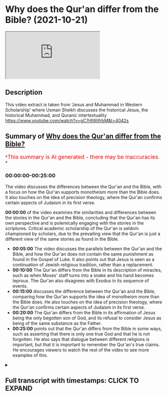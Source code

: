 # Why does the Qur'an differ from the Bible? (2021-10-21)

<iframe loading='lazy' allow='autoplay' src='https://www.youtube.com/embed/KR9MuOkZnK0'></iframe>

## Description

This video extract is taken from 'Jesus and Muhammad in Western Scholarship' where Usman Sheikh discusses the historical Jesus, the historical Muhammad, and Quranic intertextuality <https://www.youtube.com/watch?v=gC7r8WifrbM&t=4042s>

## Summary of [Why does the Qur'an differ from the Bible?](https://www.youtube.com/watch?v=KR9MuOkZnK0)

\*<span style="color:red; font-size:125%">This summary is AI generated - there may be inaccuracies</span>. \*

### <a onclick="modifyYTiframeseektime('0')">00:00:00-00:25:00</a>

The video discusses the differences between the Qur'an and the Bible, with a focus on how the Qur'an supports monotheism more than the Bible does. It also touches on the idea of precision theology, where the Qur'an confirms certain aspects of Judaism in its first verse.

**<a onclick="modifyYTiframeseektime('0')">00:00:00</a>** of the video examines the similarities and differences between the stories in the Qur'an and the Bible, concluding that the Qur'an has its own perspective and is polemically engaging with the stories in the scriptures. Critical academic scholarship of the Qur'an is seldom championed by scholars, due to the prevailing view that the Qur'an is just a different view of the same stories as found in the Bible.

*   **<a onclick="modifyYTiframeseektime('300')">00:05:00</a>** The video discusses the parallels between the Qur'an and the Bible, and how the Qur'an does not contain the same punishment as found in the Gospel of Luke. It also points out that Jesus is seen as a continuation of Jewish religious tradition, rather than a replacement.
*   **<a onclick="modifyYTiframeseektime('600')">00:10:00</a>** The Qur'an differs from the Bible in its description of miracles, such as when Moses' staff turns into a snake and his hand becomes leprous. The Qur'an also disagrees with Exodus in its sequence of events.
*   **<a onclick="modifyYTiframeseektime('900')">00:15:00</a>** discusses the difference between the Qur'an and the Bible, comparing how the Qur'an supports the idea of monotheism more than the Bible does. He also touches on the idea of precision theology, where the Qur'an confirms certain aspects of Judaism in its first verse.
*   **<a onclick="modifyYTiframeseektime('1200')">00:20:00</a>** The Qur'an differs from the Bible in its affirmation of Jesus being the only begotten son of God, and its refusal to consider Jesus as being of the same substance as the Father.
*   **<a onclick="modifyYTiframeseektime('1500')">00:25:00</a>** points out that the Qur'an differs from the Bible in some ways, such as asserting that there is only one true God and that he is not forgotten. He also says that dialogue between different religions is important, but that it is important to remember the Qur'an's true claims. He encourages viewers to watch the rest of the video to see more examples of this.

<details><summary><h2>Full transcript with timestamps: CLICK TO EXPAND</h2></summary>

<a onclick="modifyYTiframeseektime('2')">0:00:02</a> okay well perhaps we can move on to the\ <a onclick="modifyYTiframeseektime('4')">0:00:04</a> last uh segment of uh our discussion\ <a onclick="modifyYTiframeseektime('7')">0:00:07</a> which is this um obscurely entitled\ <a onclick="modifyYTiframeseektime('10')">0:00:10</a> intertextuality\ <a onclick="modifyYTiframeseektime('12')">0:00:12</a> um which doesn't reveal much of what's\ <a onclick="modifyYTiframeseektime('14')">0:00:14</a> going on what are these texts and what\ <a onclick="modifyYTiframeseektime('17')">0:00:17</a> is going on here why is it such an\ <a onclick="modifyYTiframeseektime('19')">0:00:19</a> important subject that obviously you uh\ <a onclick="modifyYTiframeseektime('22')">0:00:22</a> explored in your recent postgraduate\ <a onclick="modifyYTiframeseektime('25')">0:00:25</a> studies at the university of oxford\ <a onclick="modifyYTiframeseektime('28')">0:00:28</a> indeed so i was always interested in the\ <a onclick="modifyYTiframeseektime('30')">0:00:30</a> similarities and the differences between\ <a onclick="modifyYTiframeseektime('32')">0:00:32</a> stories in the quran and the parallels\ <a onclick="modifyYTiframeseektime('35')">0:00:35</a> in biblical tradition by biblical\ <a onclick="modifyYTiframeseektime('37')">0:00:37</a> tradition i mean not only the canonical\ <a onclick="modifyYTiframeseektime('40')">0:00:40</a> uh\ <a onclick="modifyYTiframeseektime('41')">0:00:41</a> biblical writings but post canonical\ <a onclick="modifyYTiframeseektime('43')">0:00:43</a> writings also so you know the writings\ <a onclick="modifyYTiframeseektime('45')">0:00:45</a> of the church fathers the talmud and\ <a onclick="modifyYTiframeseektime('48')">0:00:48</a> jewish traditions second temple writings\ <a onclick="modifyYTiframeseektime('50')">0:00:50</a> etc\ <a onclick="modifyYTiframeseektime('51')">0:00:51</a> um\ <a onclick="modifyYTiframeseektime('52')">0:00:52</a> and so you know uh uh how do we explain\ <a onclick="modifyYTiframeseektime('55')">0:00:55</a> the similarities and the differences and\ <a onclick="modifyYTiframeseektime('57')">0:00:57</a> over the past two decades at the very\ <a onclick="modifyYTiframeseektime('59')">0:00:59</a> least\ <a onclick="modifyYTiframeseektime('60')">0:01:00</a> a lot a lot more scholarly\ <a onclick="modifyYTiframeseektime('64')">0:01:04</a> material has come out uh which is uh\ <a onclick="modifyYTiframeseektime('68')">0:01:08</a> looking at the similarities and the\ <a onclick="modifyYTiframeseektime('70')">0:01:10</a> differences of you know various\ <a onclick="modifyYTiframeseektime('72')">0:01:12</a> chronic accounts uh\ <a onclick="modifyYTiframeseektime('75')">0:01:15</a> against the biblical backdrop and so um\ <a onclick="modifyYTiframeseektime('78')">0:01:18</a> i've been interested in this topic also\ <a onclick="modifyYTiframeseektime('81')">0:01:21</a> um\ <a onclick="modifyYTiframeseektime('82')">0:01:22</a> and and i've looked specifically at a\ <a onclick="modifyYTiframeseektime('84')">0:01:24</a> few accounts so this would be the story\ <a onclick="modifyYTiframeseektime('86')">0:01:26</a> of moses in the quran\ <a onclick="modifyYTiframeseektime('88')">0:01:28</a> the story of jesus in my pieces i\ <a onclick="modifyYTiframeseektime('91')">0:01:31</a> focused upon the story of zechariah\ <a onclick="modifyYTiframeseektime('94')">0:01:34</a> and\ <a onclick="modifyYTiframeseektime('95')">0:01:35</a> also one element of the story of moses\ <a onclick="modifyYTiframeseektime('98')">0:01:38</a> that would be moses's um\ <a onclick="modifyYTiframeseektime('102')">0:01:42</a> separation and his reunion with his\ <a onclick="modifyYTiframeseektime('104')">0:01:44</a> mother so when he is you know uh still a\ <a onclick="modifyYTiframeseektime('107')">0:01:47</a> baby\ <a onclick="modifyYTiframeseektime('108')">0:01:48</a> um and my personal conclusion on my\ <a onclick="modifyYTiframeseektime('112')">0:01:52</a> examination thus far is that it seems\ <a onclick="modifyYTiframeseektime('114')">0:01:54</a> that the quran\ <a onclick="modifyYTiframeseektime('116')">0:01:56</a> intentionally parts ways\ <a onclick="modifyYTiframeseektime('118')">0:01:58</a> with commonly known stories stories\ <a onclick="modifyYTiframeseektime('121')">0:02:01</a> which are to be found in the bible which\ <a onclick="modifyYTiframeseektime('123')">0:02:03</a> are to be found in biblical tradition\ <a onclick="modifyYTiframeseektime('125')">0:02:05</a> also and that the quran has its own\ <a onclick="modifyYTiframeseektime('127')">0:02:07</a> perspective\ <a onclick="modifyYTiframeseektime('128')">0:02:08</a> and it uh\ <a onclick="modifyYTiframeseektime('130')">0:02:10</a> really you know\ <a onclick="modifyYTiframeseektime('131')">0:02:11</a> doesn't care what someone else is saying\ <a onclick="modifyYTiframeseektime('134')">0:02:14</a> it is just putting forth its own view\ <a onclick="modifyYTiframeseektime('137')">0:02:17</a> and it wants people to accept that as\ <a onclick="modifyYTiframeseektime('140')">0:02:20</a> the correct view uh at the very least\ <a onclick="modifyYTiframeseektime('143')">0:02:23</a> the stories which i've examined uh that\ <a onclick="modifyYTiframeseektime('146')">0:02:26</a> would seem to be the case and yeah the\ <a onclick="modifyYTiframeseektime('148')">0:02:28</a> tradition used to be uh and you see you\ <a onclick="modifyYTiframeseektime('150')">0:02:30</a> still get some christian missionaries\ <a onclick="modifyYTiframeseektime('152')">0:02:32</a> who say this that the the crown is a\ <a onclick="modifyYTiframeseektime('154')">0:02:34</a> crude cut and paste job of of the bible\ <a onclick="modifyYTiframeseektime('157')">0:02:37</a> basically and it gets it gets it wrong\ <a onclick="modifyYTiframeseektime('159')">0:02:39</a> makes mistakes but there are differences\ <a onclick="modifyYTiframeseektime('161')">0:02:41</a> between the bible and the quran uh the\ <a onclick="modifyYTiframeseektime('163')">0:02:43</a> bible being the default position of\ <a onclick="modifyYTiframeseektime('164')">0:02:44</a> course which is true and right uh the\ <a onclick="modifyYTiframeseektime('166')">0:02:46</a> quran just makes mistakes when it\ <a onclick="modifyYTiframeseektime('168')">0:02:48</a> differs from the crown um so but you're\ <a onclick="modifyYTiframeseektime('171')">0:02:51</a> saying that that whole crude paradigm is\ <a onclick="modifyYTiframeseektime('174')">0:02:54</a> just gone and i know um\ <a onclick="modifyYTiframeseektime('176')">0:02:56</a> your supervisor at oxford nikolai sinai\ <a onclick="modifyYTiframeseektime('179')">0:02:59</a> has all in his most recent work called\ <a onclick="modifyYTiframeseektime('181')">0:03:01</a> uh the quran a historical critical\ <a onclick="modifyYTiframeseektime('183')">0:03:03</a> introduction also says that in the\ <a onclick="modifyYTiframeseektime('185')">0:03:05</a> introduction uh to that book um that\ <a onclick="modifyYTiframeseektime('188')">0:03:08</a> that paradigm is now gone in in western\ <a onclick="modifyYTiframeseektime('190')">0:03:10</a> scholars and now as you are explaining\ <a onclick="modifyYTiframeseektime('193')">0:03:13</a> of course that um the koran has its own\ <a onclick="modifyYTiframeseektime('195')">0:03:15</a> view and is polemically engaging with\ <a onclick="modifyYTiframeseektime('198')">0:03:18</a> the stories uh uh uh\ <a onclick="modifyYTiframeseektime('201')">0:03:21</a> the in the scriptures the people of the\ <a onclick="modifyYTiframeseektime('203')">0:03:23</a> book other stories and and telling them\ <a onclick="modifyYTiframeseektime('206')">0:03:26</a> and correcting them perhaps or giving\ <a onclick="modifyYTiframeseektime('208')">0:03:28</a> his own version of these stories\ <a onclick="modifyYTiframeseektime('211')">0:03:31</a> with an understanding of course what the\ <a onclick="modifyYTiframeseektime('213')">0:03:33</a> quran is saying is the true\ <a onclick="modifyYTiframeseektime('214')">0:03:34</a> understanding it's not just a different\ <a onclick="modifyYTiframeseektime('216')">0:03:36</a> view it's the view the truth about what\ <a onclick="modifyYTiframeseektime('218')">0:03:38</a> really happened uh in those stories but\ <a onclick="modifyYTiframeseektime('221')">0:03:41</a> the the quran is is asserting itself\ <a onclick="modifyYTiframeseektime('223')">0:03:43</a> over\ <a onclick="modifyYTiframeseektime('224')">0:03:44</a> these other stories uh and giving its\ <a onclick="modifyYTiframeseektime('227')">0:03:47</a> own giving the truth the capital t uh\ <a onclick="modifyYTiframeseektime('230')">0:03:50</a> yes indeed and so my intertextual\ <a onclick="modifyYTiframeseektime('232')">0:03:52</a> reading uh has has definitely you know\ <a onclick="modifyYTiframeseektime('234')">0:03:54</a> led me to that uh conclusion and uh as\ <a onclick="modifyYTiframeseektime('238')">0:03:58</a> far as the polemical view is concerned i\ <a onclick="modifyYTiframeseektime('240')">0:04:00</a> wouldn't say that it's completely gone\ <a onclick="modifyYTiframeseektime('242')">0:04:02</a> uh\ <a onclick="modifyYTiframeseektime('243')">0:04:03</a> but but it has received a very\ <a onclick="modifyYTiframeseektime('245')">0:04:05</a> significant dent and and and it has been\ <a onclick="modifyYTiframeseektime('249')">0:04:09</a> it is rather uh diminished so you will\ <a onclick="modifyYTiframeseektime('251')">0:04:11</a> come across obviously you know\ <a onclick="modifyYTiframeseektime('253')">0:04:13</a> purely polemical circles where you know\ <a onclick="modifyYTiframeseektime('255')">0:04:15</a> uh such views are still circulating\ <a onclick="modifyYTiframeseektime('258')">0:04:18</a> according to which you know the quran\ <a onclick="modifyYTiframeseektime('259')">0:04:19</a> simply you know is the product of\ <a onclick="modifyYTiframeseektime('261')">0:04:21</a> copying from the bible when it comes to\ <a onclick="modifyYTiframeseektime('264')">0:04:24</a> the\ <a onclick="modifyYTiframeseektime('265')">0:04:25</a> scholarship on the other hand so a\ <a onclick="modifyYTiframeseektime('268')">0:04:28</a> critical\ <a onclick="modifyYTiframeseektime('270')">0:04:30</a> academic scholarship of the quran\ <a onclick="modifyYTiframeseektime('272')">0:04:32</a> this view is seldom championed by by\ <a onclick="modifyYTiframeseektime('275')">0:04:35</a> scholars there might be you know a few\ <a onclick="modifyYTiframeseektime('277')">0:04:37</a> individuals here\ <a onclick="modifyYTiframeseektime('278')">0:04:38</a> here and there\ <a onclick="modifyYTiframeseektime('281')">0:04:41</a> who may say you know something along\ <a onclick="modifyYTiframeseektime('282')">0:04:42</a> these lines um but really it's it's not\ <a onclick="modifyYTiframeseektime('285')">0:04:45</a> at all a mainstream or a common view and\ <a onclick="modifyYTiframeseektime('287')">0:04:47</a> the reason is not because you know uh\ <a onclick="modifyYTiframeseektime('289')">0:04:49</a> scholars suddenly developed this need to\ <a onclick="modifyYTiframeseektime('291')">0:04:51</a> be\ <a onclick="modifyYTiframeseektime('292')">0:04:52</a> uh nice to muslim and to respect the\ <a onclick="modifyYTiframeseektime('294')">0:04:54</a> quran it's just that you know\ <a onclick="modifyYTiframeseektime('296')">0:04:56</a> um\ <a onclick="modifyYTiframeseektime('298')">0:04:58</a> as many scholars began\ <a onclick="modifyYTiframeseektime('300')">0:05:00</a> examining the parallels in more detail\ <a onclick="modifyYTiframeseektime('303')">0:05:03</a> they realized that you know some of\ <a onclick="modifyYTiframeseektime('305')">0:05:05</a> these\ <a onclick="modifyYTiframeseektime('306')">0:05:06</a> in fact a lot of these polemical\ <a onclick="modifyYTiframeseektime('308')">0:05:08</a> paradigms they are really very difficult\ <a onclick="modifyYTiframeseektime('310')">0:05:10</a> to sustain and i can give you like um\ <a onclick="modifyYTiframeseektime('313')">0:05:13</a> one example\ <a onclick="modifyYTiframeseektime('314')">0:05:14</a> of this so\ <a onclick="modifyYTiframeseektime('316')">0:05:16</a> in the quran there is the story of the\ <a onclick="modifyYTiframeseektime('318')">0:05:18</a> enunciation uh to zechariah zechariah is\ <a onclick="modifyYTiframeseektime('322')">0:05:22</a> praying for an offspring\ <a onclick="modifyYTiframeseektime('324')">0:05:24</a> and\ <a onclick="modifyYTiframeseektime('326')">0:05:26</a> god accepts his prayer\ <a onclick="modifyYTiframeseektime('328')">0:05:28</a> and then zechariah asks for a sign\ <a onclick="modifyYTiframeseektime('331')">0:05:31</a> and\ <a onclick="modifyYTiframeseektime('332')">0:05:32</a> a sign is given to him that he will not\ <a onclick="modifyYTiframeseektime('335')">0:05:35</a> speak for three days and three nights\ <a onclick="modifyYTiframeseektime('337')">0:05:37</a> and\ <a onclick="modifyYTiframeseektime('338')">0:05:38</a> you know it's a very happy occasion and\ <a onclick="modifyYTiframeseektime('340')">0:05:40</a> uh it's a very positive account uh if\ <a onclick="modifyYTiframeseektime('343')">0:05:43</a> you look at the parallel in the gospel\ <a onclick="modifyYTiframeseektime('345')">0:05:45</a> of luke\ <a onclick="modifyYTiframeseektime('347')">0:05:47</a> zechariah is informed about the son he\ <a onclick="modifyYTiframeseektime('350')">0:05:50</a> is given details about uh\ <a onclick="modifyYTiframeseektime('352')">0:05:52</a> this sun to be\ <a onclick="modifyYTiframeseektime('354')">0:05:54</a> and then zechariah like the quran\ <a onclick="modifyYTiframeseektime('357')">0:05:57</a> requests a sign\ <a onclick="modifyYTiframeseektime('360')">0:06:00</a> the angel becomes angry and says i am\ <a onclick="modifyYTiframeseektime('363')">0:06:03</a> gabriel i just gave you this news and\ <a onclick="modifyYTiframeseektime('365')">0:06:05</a> you know you you are still asking for a\ <a onclick="modifyYTiframeseektime('367')">0:06:07</a> sign and i'm just very loosely\ <a onclick="modifyYTiframeseektime('369')">0:06:09</a> paraphrasing and uh then the angel says\ <a onclick="modifyYTiframeseektime('372')">0:06:12</a> that you know for your uh disbelief you\ <a onclick="modifyYTiframeseektime('374')">0:06:14</a> will not be able to speak\ <a onclick="modifyYTiframeseektime('377')">0:06:17</a> and and he is basically his punishment\ <a onclick="modifyYTiframeseektime('379')">0:06:19</a> is that he is struck mute\ <a onclick="modifyYTiframeseektime('382')">0:06:22</a> so it's a very very different story uh\ <a onclick="modifyYTiframeseektime('385')">0:06:25</a> i mean you can see the sharp contrast\ <a onclick="modifyYTiframeseektime('387')">0:06:27</a> with the quranic account in in the quran\ <a onclick="modifyYTiframeseektime('390')">0:06:30</a> zechariah asked for a sign he is gladly\ <a onclick="modifyYTiframeseektime('392')">0:06:32</a> given the sign and\ <a onclick="modifyYTiframeseektime('394')">0:06:34</a> but uh the signed the punishment\ <a onclick="modifyYTiframeseektime('397')">0:06:37</a> in the of luke and if you look at the\ <a onclick="modifyYTiframeseektime('400')">0:06:40</a> subsequent uh church fathers in my\ <a onclick="modifyYTiframeseektime('403')">0:06:43</a> pieces i had a look at maybe\ <a onclick="modifyYTiframeseektime('406')">0:06:46</a> around um\ <a onclick="modifyYTiframeseektime('408')">0:06:48</a> close to a dozen i think fathers uh this\ <a onclick="modifyYTiframeseektime('410')">0:06:50</a> includes uh uh uh you know the uh syriac\ <a onclick="modifyYTiframeseektime('413')">0:06:53</a> uh church father saint ifram and various\ <a onclick="modifyYTiframeseektime('417')">0:06:57</a> others uh origin\ <a onclick="modifyYTiframeseektime('419')">0:06:59</a> um\ <a onclick="modifyYTiframeseektime('420')">0:07:00</a> yeah\ <a onclick="modifyYTiframeseektime('421')">0:07:01</a> and so i mean they consistently carry\ <a onclick="modifyYTiframeseektime('423')">0:07:03</a> forward the story of the gospel of lute\ <a onclick="modifyYTiframeseektime('426')">0:07:06</a> and they simply add some complementary\ <a onclick="modifyYTiframeseektime('428')">0:07:08</a> details to it they expanded in a\ <a onclick="modifyYTiframeseektime('431')">0:07:11</a> complimentary fashion\ <a onclick="modifyYTiframeseektime('432')">0:07:12</a> and uh in some of these fathers and\ <a onclick="modifyYTiframeseektime('434')">0:07:14</a> saint ephraim for example\ <a onclick="modifyYTiframeseektime('436')">0:07:16</a> uh origin and a few others um\ <a onclick="modifyYTiframeseektime('439')">0:07:19</a> the punishment of muteness that is uh\ <a onclick="modifyYTiframeseektime('444')">0:07:24</a> uh\ <a onclick="modifyYTiframeseektime('445')">0:07:25</a> that is you know basically uh inflicted\ <a onclick="modifyYTiframeseektime('447')">0:07:27</a> upon zechariah is taken as a\ <a onclick="modifyYTiframeseektime('450')">0:07:30</a> as a symbolic\ <a onclick="modifyYTiframeseektime('452')">0:07:32</a> separation between christianity and\ <a onclick="modifyYTiframeseektime('454')">0:07:34</a> judaism\ <a onclick="modifyYTiframeseektime('456')">0:07:36</a> so uh it is almost as if you know that\ <a onclick="modifyYTiframeseektime('460')">0:07:40</a> the punishment of zechariah\ <a onclick="modifyYTiframeseektime('462')">0:07:42</a> is a symbol of\ <a onclick="modifyYTiframeseektime('464')">0:07:44</a> the replacement of the jewish temple or\ <a onclick="modifyYTiframeseektime('467')">0:07:47</a> the jewish system of worship\ <a onclick="modifyYTiframeseektime('470')">0:07:50</a> by something new i.e jesus\ <a onclick="modifyYTiframeseektime('473')">0:07:53</a> uh\ <a onclick="modifyYTiframeseektime('474')">0:07:54</a> and the new you know system ushered in\ <a onclick="modifyYTiframeseektime('476')">0:07:56</a> by uh jesus\ <a onclick="modifyYTiframeseektime('479')">0:07:59</a> now when you look at the quran against\ <a onclick="modifyYTiframeseektime('482')">0:08:02</a> all of these various parallels not only\ <a onclick="modifyYTiframeseektime('485')">0:08:05</a> do you notice a sharp contrast\ <a onclick="modifyYTiframeseektime('488')">0:08:08</a> between the\ <a onclick="modifyYTiframeseektime('490')">0:08:10</a> the main story that you know\ <a onclick="modifyYTiframeseektime('493')">0:08:13</a> punishment of zechariah there is no\ <a onclick="modifyYTiframeseektime('495')">0:08:15</a> punishment in the quran in fact it's a\ <a onclick="modifyYTiframeseektime('497')">0:08:17</a> blessing it's a sign it's a positive\ <a onclick="modifyYTiframeseektime('499')">0:08:19</a> thing\ <a onclick="modifyYTiframeseektime('500')">0:08:20</a> uh that is granted to zechariah\ <a onclick="modifyYTiframeseektime('502')">0:08:22</a> but also in the quran\ <a onclick="modifyYTiframeseektime('504')">0:08:24</a> um\ <a onclick="modifyYTiframeseektime('505')">0:08:25</a> uh uh zechariah's son\ <a onclick="modifyYTiframeseektime('508')">0:08:28</a> yahya or john the baptist is introduced\ <a onclick="modifyYTiframeseektime('511')">0:08:31</a> as the heir of the house of jacob\ <a onclick="modifyYTiframeseektime('515')">0:08:35</a> so the continuation of their inherited\ <a onclick="modifyYTiframeseektime('519')">0:08:39</a> religious tradition\ <a onclick="modifyYTiframeseektime('521')">0:08:41</a> is is\ <a onclick="modifyYTiframeseektime('523')">0:08:43</a> very clearly implied in the account uh\ <a onclick="modifyYTiframeseektime('526')">0:08:46</a> zechariah and\ <a onclick="modifyYTiframeseektime('528')">0:08:48</a> um\ <a onclick="modifyYTiframeseektime('528')">0:08:48</a> Music\ <a onclick="modifyYTiframeseektime('529')">0:08:49</a> john the baptist are\ <a onclick="modifyYTiframeseektime('532')">0:08:52</a> legitimate heirs of the house of jacob\ <a onclick="modifyYTiframeseektime('534')">0:08:54</a> and of their inherited religious\ <a onclick="modifyYTiframeseektime('536')">0:08:56</a> tradition jesus does not replace that uh\ <a onclick="modifyYTiframeseektime('539')">0:08:59</a> jesus does not end that so continuation\ <a onclick="modifyYTiframeseektime('543')">0:09:03</a> versus a discontinuity that you come\ <a onclick="modifyYTiframeseektime('545')">0:09:05</a> across in the writings of the various uh\ <a onclick="modifyYTiframeseektime('547')">0:09:07</a> church fathers\ <a onclick="modifyYTiframeseektime('549')">0:09:09</a> and you have a word\ <a onclick="modifyYTiframeseektime('551')">0:09:11</a> for me is that you get the sense uh very\ <a onclick="modifyYTiframeseektime('552')">0:09:12</a> much from contemporary historians of the\ <a onclick="modifyYTiframeseektime('555')">0:09:15</a> new testament and christianity and\ <a onclick="modifyYTiframeseektime('557')">0:09:17</a> historical jesus\ <a onclick="modifyYTiframeseektime('559')">0:09:19</a> uh the consensus appears to be that\ <a onclick="modifyYTiframeseektime('561')">0:09:21</a> jesus didn't come to establish a new\ <a onclick="modifyYTiframeseektime('564')">0:09:24</a> religion called christianity\ <a onclick="modifyYTiframeseektime('566')">0:09:26</a> um that he was a jew preaching judaism\ <a onclick="modifyYTiframeseektime('569')">0:09:29</a> to jews yes he had his own particular\ <a onclick="modifyYTiframeseektime('571')">0:09:31</a> take on torah observance and perhaps an\ <a onclick="modifyYTiframeseektime('573')">0:09:33</a> intensification\ <a onclick="modifyYTiframeseektime('575')">0:09:35</a> of observance and terrorization that's a\ <a onclick="modifyYTiframeseektime('577')">0:09:37</a> great emphasis on love mercy and faith\ <a onclick="modifyYTiframeseektime('579')">0:09:39</a> and so on but certainly not establishing\ <a onclick="modifyYTiframeseektime('582')">0:09:42</a> this new religion called christianity\ <a onclick="modifyYTiframeseektime('583')">0:09:43</a> which pretty quickly came on the scene\ <a onclick="modifyYTiframeseektime('585')">0:09:45</a> towards the end of the first century\ <a onclick="modifyYTiframeseektime('587')">0:09:47</a> it's for sure with people like\ <a onclick="modifyYTiframeseektime('588')">0:09:48</a> connections of antioch who actually\ <a onclick="modifyYTiframeseektime('590')">0:09:50</a> explicitly referred to uh that um so it\ <a onclick="modifyYTiframeseektime('593')">0:09:53</a> seems that the quran is uh in agreement\ <a onclick="modifyYTiframeseektime('595')">0:09:55</a> with that view in as much as jesus is\ <a onclick="modifyYTiframeseektime('598')">0:09:58</a> seen and john the baptist of course is\ <a onclick="modifyYTiframeseektime('600')">0:10:00</a> yes and seen as people who were very\ <a onclick="modifyYTiframeseektime('602')">0:10:02</a> much within the second temple judaism\ <a onclick="modifyYTiframeseektime('604')">0:10:04</a> and operating and teaching uh\ <a onclick="modifyYTiframeseektime('606')">0:10:06</a> accordingly um as opposed to the idea of\ <a onclick="modifyYTiframeseektime('609')">0:10:09</a> a new religion being born which is\ <a onclick="modifyYTiframeseektime('612')">0:10:12</a> arguably understood by the early fathers\ <a onclick="modifyYTiframeseektime('614')">0:10:14</a> under exegesis or\ <a onclick="modifyYTiframeseektime('616')">0:10:16</a> luke chapter one so that that's\ <a onclick="modifyYTiframeseektime('617')">0:10:17</a> interesting\ <a onclick="modifyYTiframeseektime('618')">0:10:18</a> um multi-faceted way looking at it yeah\ <a onclick="modifyYTiframeseektime('621')">0:10:21</a> absolutely and uh you come across you\ <a onclick="modifyYTiframeseektime('623')">0:10:23</a> know uh other points of contrast and\ <a onclick="modifyYTiframeseektime('626')">0:10:26</a> differences uh in this quranic account\ <a onclick="modifyYTiframeseektime('628')">0:10:28</a> of zechariah uh which is mentioned in\ <a onclick="modifyYTiframeseektime('631')">0:10:31</a> q19 and q3 surah al-imran and uh surah\ <a onclick="modifyYTiframeseektime('635')">0:10:35</a> maryam and you know\ <a onclick="modifyYTiframeseektime('637')">0:10:37</a> these various biblical traditions but\ <a onclick="modifyYTiframeseektime('639')">0:10:39</a> you come across the same thing in uh\ <a onclick="modifyYTiframeseektime('642')">0:10:42</a> different stories different prophetic\ <a onclick="modifyYTiframeseektime('644')">0:10:44</a> stories that you examine i mean just\ <a onclick="modifyYTiframeseektime('645')">0:10:45</a> looking at the story of moses there is\ <a onclick="modifyYTiframeseektime('648')">0:10:48</a> one interesting example that i was\ <a onclick="modifyYTiframeseektime('649')">0:10:49</a> actually not familiar with up until my\ <a onclick="modifyYTiframeseektime('651')">0:10:51</a> studies at oxford uh so you'll notice\ <a onclick="modifyYTiframeseektime('654')">0:10:54</a> that you know the sign given to\ <a onclick="modifyYTiframeseektime('656')">0:10:56</a> the miracle given to moses one is that\ <a onclick="modifyYTiframeseektime('658')">0:10:58</a> you know his staff transforms into a\ <a onclick="modifyYTiframeseektime('660')">0:11:00</a> serpent and the other one is that his\ <a onclick="modifyYTiframeseektime('663')">0:11:03</a> hand becomes\ <a onclick="modifyYTiframeseektime('664')">0:11:04</a> leprous uh\ <a onclick="modifyYTiframeseektime('667')">0:11:07</a> the hebrew term in exodus i'm forgetting\ <a onclick="modifyYTiframeseektime('670')">0:11:10</a> what term it is but you look at the\ <a onclick="modifyYTiframeseektime('672')">0:11:12</a> meaning and it has a negative\ <a onclick="modifyYTiframeseektime('674')">0:11:14</a> connotation that his hand becomes you\ <a onclick="modifyYTiframeseektime('676')">0:11:16</a> know like uh diseased or uh infected uh\ <a onclick="modifyYTiframeseektime('680')">0:11:20</a> when he pulls it out\ <a onclick="modifyYTiframeseektime('682')">0:11:22</a> and when he uh puts it you know in his\ <a onclick="modifyYTiframeseektime('685')">0:11:25</a> bosom and takes it out again it becomes\ <a onclick="modifyYTiframeseektime('687')">0:11:27</a> normal\ <a onclick="modifyYTiframeseektime('688')">0:11:28</a> so you know that's a miracle which is uh\ <a onclick="modifyYTiframeseektime('691')">0:11:31</a> given to moses interestingly enough when\ <a onclick="modifyYTiframeseektime('694')">0:11:34</a> the quran mentions uh this particular\ <a onclick="modifyYTiframeseektime('696')">0:11:36</a> miracle\ <a onclick="modifyYTiframeseektime('697')">0:11:37</a> the hand miracle\ <a onclick="modifyYTiframeseektime('699')">0:11:39</a> the quran refers to it five times and on\ <a onclick="modifyYTiframeseektime('702')">0:11:42</a> three occasions the quran says that\ <a onclick="modifyYTiframeseektime('706')">0:11:46</a> his hand was\ <a onclick="modifyYTiframeseektime('708')">0:11:48</a> white without a disease without defect\ <a onclick="modifyYTiframeseektime('713')">0:11:53</a> so you see you know again the contrast\ <a onclick="modifyYTiframeseektime('715')">0:11:55</a> you know with that uh detail in the\ <a onclick="modifyYTiframeseektime('718')">0:11:58</a> bible because that word if you look in\ <a onclick="modifyYTiframeseektime('719')">0:11:59</a> it if you look at the concordances and\ <a onclick="modifyYTiframeseektime('722')">0:12:02</a> the dictionaries\ <a onclick="modifyYTiframeseektime('723')">0:12:03</a> uh it's a negative word i mean the\ <a onclick="modifyYTiframeseektime('725')">0:12:05</a> translation uh oftentimes is diseased\ <a onclick="modifyYTiframeseektime('728')">0:12:08</a> the difference but why\ <a onclick="modifyYTiframeseektime('730')">0:12:10</a> why is the quran making that point what\ <a onclick="modifyYTiframeseektime('733')">0:12:13</a> yeah so\ <a onclick="modifyYTiframeseektime('734')">0:12:14</a> it's not a random point oh it instantly\ <a onclick="modifyYTiframeseektime('736')">0:12:16</a> you just have a diseased hand what why\ <a onclick="modifyYTiframeseektime('739')">0:12:19</a> is it saying this\ <a onclick="modifyYTiframeseektime('741')">0:12:21</a> yeah so so again the question is why as\ <a onclick="modifyYTiframeseektime('743')">0:12:23</a> you said the quran says this now if you\ <a onclick="modifyYTiframeseektime('745')">0:12:25</a> look at the\ <a onclick="modifyYTiframeseektime('746')">0:12:26</a> uh post canonical you know uh jewish\ <a onclick="modifyYTiframeseektime('749')">0:12:29</a> writings uh\ <a onclick="modifyYTiframeseektime('751')">0:12:31</a> you\ <a onclick="modifyYTiframeseektime('752')">0:12:32</a> uh you may be able to glean maybe you\ <a onclick="modifyYTiframeseektime('754')">0:12:34</a> know some uh difficulty with this nature\ <a onclick="modifyYTiframeseektime('757')">0:12:37</a> of the miracle so uh the\ <a onclick="modifyYTiframeseektime('760')">0:12:40</a> uh in exodus 4 6 in the uh septuagint\ <a onclick="modifyYTiframeseektime('764')">0:12:44</a> for example it simply states\ <a onclick="modifyYTiframeseektime('766')">0:12:46</a> uh his hand\ <a onclick="modifyYTiframeseektime('767')">0:12:47</a> became as snow\ <a onclick="modifyYTiframeseektime('769')">0:12:49</a> and\ <a onclick="modifyYTiframeseektime('770')">0:12:50</a> josephus mentions for example\ <a onclick="modifyYTiframeseektime('772')">0:12:52</a> his hand became white off a color\ <a onclick="modifyYTiframeseektime('775')">0:12:55</a> resembling chalk\ <a onclick="modifyYTiframeseektime('777')">0:12:57</a> now they they're not disagreeing with\ <a onclick="modifyYTiframeseektime('779')">0:12:59</a> what is there\ <a onclick="modifyYTiframeseektime('780')">0:13:00</a> in the canonical uh uh exodus\ <a onclick="modifyYTiframeseektime('783')">0:13:03</a> uh they're simply emphasizing the\ <a onclick="modifyYTiframeseektime('785')">0:13:05</a> whiteness of the hand uh and they're\ <a onclick="modifyYTiframeseektime('788')">0:13:08</a> just leaving out the bit about the\ <a onclick="modifyYTiframeseektime('789')">0:13:09</a> disease we may guess that okay they were\ <a onclick="modifyYTiframeseektime('792')">0:13:12</a> uncomfortable with that although you can\ <a onclick="modifyYTiframeseektime('794')">0:13:14</a> give it a positive spin also that you\ <a onclick="modifyYTiframeseektime('796')">0:13:16</a> know his hand became very leprous very\ <a onclick="modifyYTiframeseektime('799')">0:13:19</a> diseased and you know uh dance in an\ <a onclick="modifyYTiframeseektime('802')">0:13:22</a> instant it is healed and you know that\ <a onclick="modifyYTiframeseektime('804')">0:13:24</a> is a miracle uh and it shows that uh i\ <a onclick="modifyYTiframeseektime('807')">0:13:27</a> was reading somewhere that you know that\ <a onclick="modifyYTiframeseektime('809')">0:13:29</a> uh the control of god over uh moses and\ <a onclick="modifyYTiframeseektime('813')">0:13:33</a> that you know\ <a onclick="modifyYTiframeseektime('814')">0:13:34</a> um\ <a onclick="modifyYTiframeseektime('815')">0:13:35</a> some people are trying to show the\ <a onclick="modifyYTiframeseektime('816')">0:13:36</a> superiority of jesus\ <a onclick="modifyYTiframeseektime('818')">0:13:38</a> uh compared to moses uh uh i'm just\ <a onclick="modifyYTiframeseektime('822')">0:13:42</a> vaguely recalling uh some things which\ <a onclick="modifyYTiframeseektime('824')">0:13:44</a> are which i read quite some time ago\ <a onclick="modifyYTiframeseektime('827')">0:13:47</a> but nonetheless uh in these jewish\ <a onclick="modifyYTiframeseektime('829')">0:13:49</a> writers you can see that you know there\ <a onclick="modifyYTiframeseektime('831')">0:13:51</a> is simply an emphasis in some of them\ <a onclick="modifyYTiframeseektime('833')">0:13:53</a> upon the whiteness of the hand and the\ <a onclick="modifyYTiframeseektime('835')">0:13:55</a> hand becoming resembling choke as\ <a onclick="modifyYTiframeseektime('837')">0:13:57</a> josephus but the quran goes out of its\ <a onclick="modifyYTiframeseektime('839')">0:13:59</a> way to mention in three places it was\ <a onclick="modifyYTiframeseektime('841')">0:14:01</a> without defect without disease what is\ <a onclick="modifyYTiframeseektime('843')">0:14:03</a> the reason for that\ <a onclick="modifyYTiframeseektime('845')">0:14:05</a> maybe the quran just disagrees with that\ <a onclick="modifyYTiframeseektime('847')">0:14:07</a> and thinks that you know uh\ <a onclick="modifyYTiframeseektime('849')">0:14:09</a> it was white it was\ <a onclick="modifyYTiframeseektime('851')">0:14:11</a> not diseased not defected and that is\ <a onclick="modifyYTiframeseektime('853')">0:14:13</a> wrong\ <a onclick="modifyYTiframeseektime('854')">0:14:14</a> because it is wrong uh i can't think of\ <a onclick="modifyYTiframeseektime('857')">0:14:17</a> any other reason at this stage as to why\ <a onclick="modifyYTiframeseektime('859')">0:14:19</a> that is the case but there is something\ <a onclick="modifyYTiframeseektime('861')">0:14:21</a> else also again in the story of uh moses\ <a onclick="modifyYTiframeseektime('864')">0:14:24</a> uh in exodus we read about the famous\ <a onclick="modifyYTiframeseektime('867')">0:14:27</a> duel which moses has with the magicians\ <a onclick="modifyYTiframeseektime('870')">0:14:30</a> um\ <a onclick="modifyYTiframeseektime('872')">0:14:32</a> and you know the magicians are able to\ <a onclick="modifyYTiframeseektime('874')">0:14:34</a> replicate a\ <a onclick="modifyYTiframeseektime('875')">0:14:35</a> miracle of uh moses but moses prevails\ <a onclick="modifyYTiframeseektime('878')">0:14:38</a> his serpent uh i think a gobbles up or\ <a onclick="modifyYTiframeseektime('881')">0:14:41</a> swallows the\ <a onclick="modifyYTiframeseektime('882')">0:14:42</a> other snakes now the same story is\ <a onclick="modifyYTiframeseektime('885')">0:14:45</a> mentioned uh in the quran\ <a onclick="modifyYTiframeseektime('887')">0:14:47</a> now there is a\ <a onclick="modifyYTiframeseektime('889')">0:14:49</a> the quran disagrees with exodus in the\ <a onclick="modifyYTiframeseektime('891')">0:14:51</a> order\ <a onclick="modifyYTiframeseektime('892')">0:14:52</a> of\ <a onclick="modifyYTiframeseektime('893')">0:14:53</a> in the sequence of what happened so\ <a onclick="modifyYTiframeseektime('895')">0:14:55</a> according to that if i remember\ <a onclick="modifyYTiframeseektime('897')">0:14:57</a> correctly it is moses who first\ <a onclick="modifyYTiframeseektime('900')">0:15:00</a> throws his staff and it converts into a\ <a onclick="modifyYTiframeseektime('902')">0:15:02</a> snake and then the magicians are able to\ <a onclick="modifyYTiframeseektime('905')">0:15:05</a> replicate that\ <a onclick="modifyYTiframeseektime('907')">0:15:07</a> in the quran\ <a onclick="modifyYTiframeseektime('910')">0:15:10</a> moses invites the uh magicians\ <a onclick="modifyYTiframeseektime('913')">0:15:13</a> to cost their\ <a onclick="modifyYTiframeseektime('915')">0:15:15</a> stuff or you know whatever they had\ <a onclick="modifyYTiframeseektime('917')">0:15:17</a> first so they did it first\ <a onclick="modifyYTiframeseektime('920')">0:15:20</a> and something happens\ <a onclick="modifyYTiframeseektime('922')">0:15:22</a> the quran calls it trickery or you know\ <a onclick="modifyYTiframeseektime('924')">0:15:24</a> somehow they fooled the people but it\ <a onclick="modifyYTiframeseektime('926')">0:15:26</a> seemed real\ <a onclick="modifyYTiframeseektime('927')">0:15:27</a> and the quran mentions that moses became\ <a onclick="modifyYTiframeseektime('930')">0:15:30</a> afraid\ <a onclick="modifyYTiframeseektime('931')">0:15:31</a> that within himself you know like he was\ <a onclick="modifyYTiframeseektime('934')">0:15:34</a> concerned that he was not expecting this\ <a onclick="modifyYTiframeseektime('935')">0:15:35</a> at all\ <a onclick="modifyYTiframeseektime('936')">0:15:36</a> and at that very moment\ <a onclick="modifyYTiframeseektime('939')">0:15:39</a> god tells moses don't be afraid you will\ <a onclick="modifyYTiframeseektime('942')">0:15:42</a> prevail cast your stuff\ <a onclick="modifyYTiframeseektime('945')">0:15:45</a> moses does that and immediately what\ <a onclick="modifyYTiframeseektime('947')">0:15:47</a> happens\ <a onclick="modifyYTiframeseektime('948')">0:15:48</a> when the magicians see the miracle\ <a onclick="modifyYTiframeseektime('951')">0:15:51</a> they just fall in prostration they know\ <a onclick="modifyYTiframeseektime('953')">0:15:53</a> that this is the real thing this is not\ <a onclick="modifyYTiframeseektime('956')">0:15:56</a> you know akin to what they did\ <a onclick="modifyYTiframeseektime('959')">0:15:59</a> look at the contrast with the biblical\ <a onclick="modifyYTiframeseektime('961')">0:16:01</a> story\ <a onclick="modifyYTiframeseektime('961')">0:16:01</a> after the deal with the magicians the\ <a onclick="modifyYTiframeseektime('964')">0:16:04</a> magicians are able to then they don't\ <a onclick="modifyYTiframeseektime('967')">0:16:07</a> give up they continue to be on the side\ <a onclick="modifyYTiframeseektime('969')">0:16:09</a> of the pharaoh and they are able to\ <a onclick="modifyYTiframeseektime('971')">0:16:11</a> replicate i think two or three miracles\ <a onclick="modifyYTiframeseektime('973')">0:16:13</a> of moses uh uh the miracle i think of\ <a onclick="modifyYTiframeseektime('977')">0:16:17</a> the frogs or maybe the uh turning uh uh\ <a onclick="modifyYTiframeseektime('981')">0:16:21</a> water into blood i can't remember\ <a onclick="modifyYTiframeseektime('983')">0:16:23</a> correctly uh uh precisely at the moment\ <a onclick="modifyYTiframeseektime('985')">0:16:25</a> but they are able to replicate it\ <a onclick="modifyYTiframeseektime('986')">0:16:26</a> according to exodus some of the miracles\ <a onclick="modifyYTiframeseektime('989')">0:16:29</a> of of moses even though what they're\ <a onclick="modifyYTiframeseektime('991')">0:16:31</a> doing is not miracles it's trickery\ <a onclick="modifyYTiframeseektime('993')">0:16:33</a> trickery but they are able to you know\ <a onclick="modifyYTiframeseektime('996')">0:16:36</a> match moses at least to some extent not\ <a onclick="modifyYTiframeseektime('998')">0:16:38</a> so in the quran immediately game over\ <a onclick="modifyYTiframeseektime('1001')">0:16:41</a> the magicians\ <a onclick="modifyYTiframeseektime('1002')">0:16:42</a> it has such a huge impact upon them they\ <a onclick="modifyYTiframeseektime('1005')">0:16:45</a> are on their knees\ <a onclick="modifyYTiframeseektime('1007')">0:16:47</a> they\ <a onclick="modifyYTiframeseektime('1008')">0:16:48</a> immediately you know ask god forgiveness\ <a onclick="modifyYTiframeseektime('1010')">0:16:50</a> and when the pharaoh screams at them\ <a onclick="modifyYTiframeseektime('1013')">0:16:53</a> that you know i'll punish you i'll\ <a onclick="modifyYTiframeseektime('1014')">0:16:54</a> crucify you what not they say we don't\ <a onclick="modifyYTiframeseektime('1016')">0:16:56</a> care to what you like that is the impact\ <a onclick="modifyYTiframeseektime('1018')">0:16:58</a> moses miracle has upon them\ <a onclick="modifyYTiframeseektime('1021')">0:17:01</a> now if you look at the um\ <a onclick="modifyYTiframeseektime('1024')">0:17:04</a> subsequent jewish\ <a onclick="modifyYTiframeseektime('1026')">0:17:06</a> commentaries on\ <a onclick="modifyYTiframeseektime('1029')">0:17:09</a> on you know this episode in exodus\ <a onclick="modifyYTiframeseektime('1031')">0:17:11</a> Music\ <a onclick="modifyYTiframeseektime('1032')">0:17:12</a> you can see that some authors are\ <a onclick="modifyYTiframeseektime('1034')">0:17:14</a> troubled by the fact that the magicians\ <a onclick="modifyYTiframeseektime('1036')">0:17:16</a> are able to replicate a few of the\ <a onclick="modifyYTiframeseektime('1038')">0:17:18</a> miracles of moses\ <a onclick="modifyYTiframeseektime('1040')">0:17:20</a> and uh different explanations are used\ <a onclick="modifyYTiframeseektime('1043')">0:17:23</a> to justify this so you know uh i won't\ <a onclick="modifyYTiframeseektime('1045')">0:17:25</a> go into the explanations in detail i\ <a onclick="modifyYTiframeseektime('1047')">0:17:27</a> have them written down somewhere but\ <a onclick="modifyYTiframeseektime('1048')">0:17:28</a> i'll get lost if i start reading\ <a onclick="modifyYTiframeseektime('1051')">0:17:31</a> but anyway they give various\ <a onclick="modifyYTiframeseektime('1053')">0:17:33</a> explanations and you know some people\ <a onclick="modifyYTiframeseektime('1054')">0:17:34</a> say that well even though they are able\ <a onclick="modifyYTiframeseektime('1056')">0:17:36</a> to replicate what uh moses did but you\ <a onclick="modifyYTiframeseektime('1059')">0:17:39</a> know moses the serpent it was more\ <a onclick="modifyYTiframeseektime('1061')">0:17:41</a> ferocious and it was able to you know\ <a onclick="modifyYTiframeseektime('1063')">0:17:43</a> swallow up\ <a onclick="modifyYTiframeseektime('1064')">0:17:44</a> uh they're snakes but notice again how\ <a onclick="modifyYTiframeseektime('1066')">0:17:46</a> the quran\ <a onclick="modifyYTiframeseektime('1068')">0:17:48</a> parts ways\ <a onclick="modifyYTiframeseektime('1070')">0:17:50</a> with the biblical story in a more\ <a onclick="modifyYTiframeseektime('1072')">0:17:52</a> drastic way\ <a onclick="modifyYTiframeseektime('1074')">0:17:54</a> according to the quran no\ <a onclick="modifyYTiframeseektime('1076')">0:17:56</a> they were defeated\ <a onclick="modifyYTiframeseektime('1078')">0:17:58</a> in that very instance\ <a onclick="modifyYTiframeseektime('1080')">0:18:00</a> and that was end of story for them\ <a onclick="modifyYTiframeseektime('1082')">0:18:02</a> and you come across these bits and\ <a onclick="modifyYTiframeseektime('1084')">0:18:04</a> pieces and so many other places in the\ <a onclick="modifyYTiframeseektime('1086')">0:18:06</a> story of jesus i've already mentioned\ <a onclick="modifyYTiframeseektime('1088')">0:18:08</a> the story of zechariah you look at the\ <a onclick="modifyYTiframeseektime('1090')">0:18:10</a> story of joseph and you know compare\ <a onclick="modifyYTiframeseektime('1092')">0:18:12</a> that with the parables in in the bible\ <a onclick="modifyYTiframeseektime('1094')">0:18:14</a> that again and again at least you know\ <a onclick="modifyYTiframeseektime('1097')">0:18:17</a> i've come across these\ <a onclick="modifyYTiframeseektime('1098')">0:18:18</a> uh\ <a onclick="modifyYTiframeseektime('1100')">0:18:20</a> these instances which leads me to\ <a onclick="modifyYTiframeseektime('1101')">0:18:21</a> conclude that you know it's not correct\ <a onclick="modifyYTiframeseektime('1103')">0:18:23</a> to say that the quran just\ <a onclick="modifyYTiframeseektime('1105')">0:18:25</a> endorses the bible i think the quran has\ <a onclick="modifyYTiframeseektime('1108')">0:18:28</a> an adversarial attitude towards biblical\ <a onclick="modifyYTiframeseektime('1111')">0:18:31</a> traditions both canonical and\ <a onclick="modifyYTiframeseektime('1113')">0:18:33</a> non-canonical there are times when it\ <a onclick="modifyYTiframeseektime('1115')">0:18:35</a> agrees with what is there in the bible\ <a onclick="modifyYTiframeseektime('1117')">0:18:37</a> and in biblical tradition and it's time\ <a onclick="modifyYTiframeseektime('1120')">0:18:40</a> to disagree with them rather drastically\ <a onclick="modifyYTiframeseektime('1121')">0:18:41</a> yeah i mean this is extraordinarily what\ <a onclick="modifyYTiframeseektime('1123')">0:18:43</a> you're saying you've given detailed\ <a onclick="modifyYTiframeseektime('1124')">0:18:44</a> evidence that still many uh christian\ <a onclick="modifyYTiframeseektime('1126')">0:18:46</a> apologists polemicists particularly\ <a onclick="modifyYTiframeseektime('1128')">0:18:48</a> insist that the quran endorses uh the\ <a onclick="modifyYTiframeseektime('1131')">0:18:51</a> bible when it patently obviously doesn't\ <a onclick="modifyYTiframeseektime('1134')">0:18:54</a> uh in when you really look at the detail\ <a onclick="modifyYTiframeseektime('1137')">0:18:57</a> and comparatively the intertextual\ <a onclick="modifyYTiframeseektime('1139')">0:18:59</a> analysis you you see a as you say an\ <a onclick="modifyYTiframeseektime('1141')">0:19:01</a> adversary or polemical attitude a\ <a onclick="modifyYTiframeseektime('1143')">0:19:03</a> correction a change um but my own\ <a onclick="modifyYTiframeseektime('1146')">0:19:06</a> personal uh favorite is uh\ <a onclick="modifyYTiframeseektime('1156')">0:19:16</a> my own favorite translation is muhammad\ <a onclick="modifyYTiframeseektime('1158')">0:19:18</a> assad's a great jewish uh convert to\ <a onclick="modifyYTiframeseektime('1161')">0:19:21</a> islam in the 20th century\ <a onclick="modifyYTiframeseektime('1162')">0:19:22</a> his uh\ <a onclick="modifyYTiframeseektime('1163')">0:19:23</a> commentary on the translation of the\ <a onclick="modifyYTiframeseektime('1165')">0:19:25</a> quran and uh he his uh it's very very\ <a onclick="modifyYTiframeseektime('1168')">0:19:28</a> brief this surah in his translation it\ <a onclick="modifyYTiframeseektime('1170')">0:19:30</a> says\ <a onclick="modifyYTiframeseektime('1171')">0:19:31</a> say he is the one god\ <a onclick="modifyYTiframeseektime('1174')">0:19:34</a> god the eternal the uncaused cause of\ <a onclick="modifyYTiframeseektime('1177')">0:19:37</a> all being he begets not and neither is\ <a onclick="modifyYTiframeseektime('1180')">0:19:40</a> he begotten and there is nothing that\ <a onclick="modifyYTiframeseektime('1183')">0:19:43</a> could be compared with him so in four\ <a onclick="modifyYTiframeseektime('1186')">0:19:46</a> short\ <a onclick="modifyYTiframeseektime('1187')">0:19:47</a> for sure ayah we have\ <a onclick="modifyYTiframeseektime('1190')">0:19:50</a> what you you have termed precision\ <a onclick="modifyYTiframeseektime('1192')">0:19:52</a> theology but both in terms of confirming\ <a onclick="modifyYTiframeseektime('1195')">0:19:55</a> the shema in the first verse uh which is\ <a onclick="modifyYTiframeseektime('1197')">0:19:57</a> you know here is where the lord our god\ <a onclick="modifyYTiframeseektime('1199')">0:19:59</a> is one lord universalizing it dropping\ <a onclick="modifyYTiframeseektime('1201')">0:20:01</a> as you put it uh the reference to israel\ <a onclick="modifyYTiframeseektime('1205')">0:20:05</a> and and then also\ <a onclick="modifyYTiframeseektime('1207')">0:20:07</a> in the third verse uh he begets not\ <a onclick="modifyYTiframeseektime('1209')">0:20:09</a> neither has begotten it's got to be a\ <a onclick="modifyYTiframeseektime('1211')">0:20:11</a> specific reference there to the council\ <a onclick="modifyYTiframeseektime('1212')">0:20:12</a> of nicaea the idea of begotten of the\ <a onclick="modifyYTiframeseektime('1215')">0:20:15</a> father um\ <a onclick="modifyYTiframeseektime('1217')">0:20:17</a> so you have on the one hand the quran\ <a onclick="modifyYTiframeseektime('1219')">0:20:19</a> affirming the shema which is in\ <a onclick="modifyYTiframeseektime('1221')">0:20:21</a> deuteronomy of course uh the creed of\ <a onclick="modifyYTiframeseektime('1224')">0:20:24</a> israel still resides today by pious jews\ <a onclick="modifyYTiframeseektime('1226')">0:20:26</a> of course also reaffirmed by jesus in\ <a onclick="modifyYTiframeseektime('1229')">0:20:29</a> the christian gospels in the gospel of\ <a onclick="modifyYTiframeseektime('1231')">0:20:31</a> mark\ <a onclick="modifyYTiframeseektime('1232')">0:20:32</a> and the quran takes the side of jesus\ <a onclick="modifyYTiframeseektime('1234')">0:20:34</a> and moses will put it that way over\ <a onclick="modifyYTiframeseektime('1236')">0:20:36</a> against\ <a onclick="modifyYTiframeseektime('1238')">0:20:38</a> later christian tradition which would\ <a onclick="modifyYTiframeseektime('1240')">0:20:40</a> have jesus as uh begotten of god\ <a onclick="modifyYTiframeseektime('1244')">0:20:44</a> um and uh so for me because very not\ <a onclick="modifyYTiframeseektime('1247')">0:20:47</a> just precision theology is incredibly\ <a onclick="modifyYTiframeseektime('1249')">0:20:49</a> rich theology um which centers the quran\ <a onclick="modifyYTiframeseektime('1253')">0:20:53</a> the chronicles perspective very much in\ <a onclick="modifyYTiframeseektime('1255')">0:20:55</a> the jewish\ <a onclick="modifyYTiframeseektime('1257')">0:20:57</a> mosaic tradition which jesus identifies\ <a onclick="modifyYTiframeseektime('1260')">0:21:00</a> with uh according to mark\ <a onclick="modifyYTiframeseektime('1263')">0:21:03</a> over against another religion uh which\ <a onclick="modifyYTiframeseektime('1265')">0:21:05</a> was not established by jesus as scholars\ <a onclick="modifyYTiframeseektime('1267')">0:21:07</a> now know in the west he didn't come to\ <a onclick="modifyYTiframeseektime('1268')">0:21:08</a> establish christianity this later\ <a onclick="modifyYTiframeseektime('1270')">0:21:10</a> catholic tradition uh of the creeds and\ <a onclick="modifyYTiframeseektime('1273')">0:21:13</a> the councils of the church which are\ <a onclick="modifyYTiframeseektime('1275')">0:21:15</a> accepted by all mainstream catholics and\ <a onclick="modifyYTiframeseektime('1277')">0:21:17</a> africans and the orthodox and methodists\ <a onclick="modifyYTiframeseektime('1279')">0:21:19</a> and so on we all accept these greeds as\ <a onclick="modifyYTiframeseektime('1281')">0:21:21</a> authoritative at least the nicin creed\ <a onclick="modifyYTiframeseektime('1283')">0:21:23</a> anyway\ <a onclick="modifyYTiframeseektime('1284')">0:21:24</a> um\ <a onclick="modifyYTiframeseektime('1285')">0:21:25</a> that is a discontinuous from the mosaic\ <a onclick="modifyYTiframeseektime('1289')">0:21:29</a> jesus quranic tradition\ <a onclick="modifyYTiframeseektime('1293')">0:21:33</a> so for me this is incredibly rich surah\ <a onclick="modifyYTiframeseektime('1295')">0:21:35</a> which speaks volumes on many levels uh\ <a onclick="modifyYTiframeseektime('1298')">0:21:38</a> um about this and i know you've written\ <a onclick="modifyYTiframeseektime('1300')">0:21:40</a> in your pieces\ <a onclick="modifyYTiframeseektime('1302')">0:21:42</a> yeah i just wanted to highlight that no\ <a onclick="modifyYTiframeseektime('1305')">0:21:45</a> absolutely and i have just one con\ <a onclick="modifyYTiframeseektime('1306')">0:21:46</a> confession to make the term which i used\ <a onclick="modifyYTiframeseektime('1308')">0:21:48</a> precis uh precision strike\ <a onclick="modifyYTiframeseektime('1310')">0:21:50</a> i borrowed that from a scholar i can't\ <a onclick="modifyYTiframeseektime('1312')">0:21:52</a> remember her name but she was giving a\ <a onclick="modifyYTiframeseektime('1313')">0:21:53</a> presentation and it stuck in my mind so\ <a onclick="modifyYTiframeseektime('1316')">0:21:56</a> uh if i remember her name later on i'll\ <a onclick="modifyYTiframeseektime('1318')">0:21:58</a> i'll definitely mention it to you\ <a onclick="modifyYTiframeseektime('1322')">0:22:02</a> and before another contract i credited\ <a onclick="modifyYTiframeseektime('1324')">0:22:04</a> it to you and i will continue\ <a onclick="modifyYTiframeseektime('1327')">0:22:07</a> because that's what i read it in your\ <a onclick="modifyYTiframeseektime('1329')">0:22:09</a> thesis at oxford so yeah\ <a onclick="modifyYTiframeseektime('1331')">0:22:11</a> yeah\ <a onclick="modifyYTiframeseektime('1332')">0:22:12</a> that for me is you know a really weighty\ <a onclick="modifyYTiframeseektime('1335')">0:22:15</a> matter i mean the detail of moses hand\ <a onclick="modifyYTiframeseektime('1336')">0:22:16</a> coming out white disease yeah that\ <a onclick="modifyYTiframeseektime('1339')">0:22:19</a> that's there and tells us\ <a onclick="modifyYTiframeseektime('1341')">0:22:21</a> but this syrup is is the bombshell of\ <a onclick="modifyYTiframeseektime('1343')">0:22:23</a> all bombshells i mean it really oh\ <a onclick="modifyYTiframeseektime('1345')">0:22:25</a> absolutely yeah amazing uh i have a like\ <a onclick="modifyYTiframeseektime('1348')">0:22:28</a> a you know a comparison with the nicean\ <a onclick="modifyYTiframeseektime('1350')">0:22:30</a> creed which you might be able to as well\ <a onclick="modifyYTiframeseektime('1352')">0:22:32</a> you won't be able to see so yeah like\ <a onclick="modifyYTiframeseektime('1354')">0:22:34</a> you mentioned\ <a onclick="modifyYTiframeseektime('1356')">0:22:36</a> say he is god one now the word uh ahadi\ <a onclick="modifyYTiframeseektime('1359')">0:22:39</a> here\ <a onclick="modifyYTiframeseektime('1360')">0:22:40</a> is a habits uh legomenum so it occurs\ <a onclick="modifyYTiframeseektime('1364')">0:22:44</a> only once in the entire quranic corpus\ <a onclick="modifyYTiframeseektime('1366')">0:22:46</a> only here uh otherwise the word for one\ <a onclick="modifyYTiframeseektime('1369')">0:22:49</a> is why which the quran uses but ahad is\ <a onclick="modifyYTiframeseektime('1372')">0:22:52</a> used here and then if you compare that\ <a onclick="modifyYTiframeseektime('1374')">0:22:54</a> you know with the shema here where\ <a onclick="modifyYTiframeseektime('1375')">0:22:55</a> israel the lord our god is one the word\ <a onclick="modifyYTiframeseektime('1378')">0:22:58</a> is ah\ <a onclick="modifyYTiframeseektime('1380')">0:23:00</a> so so so you know you can immediately\ <a onclick="modifyYTiframeseektime('1383')">0:23:03</a> you know when you are\ <a onclick="modifyYTiframeseektime('1384')">0:23:04</a> reading\ <a onclick="modifyYTiframeseektime('1386')">0:23:06</a> uh if you know hebrew ahad will remind\ <a onclick="modifyYTiframeseektime('1389')">0:23:09</a> you of the shema um here where israel\ <a onclick="modifyYTiframeseektime('1392')">0:23:12</a> our lord our god is one uh\ <a onclick="modifyYTiframeseektime('1394')">0:23:14</a> and also uh notice that the biblical\ <a onclick="modifyYTiframeseektime('1397')">0:23:17</a> statement uh here oh\ <a onclick="modifyYTiframeseektime('1400')">0:23:20</a> here o israel can be looked upon as a\ <a onclick="modifyYTiframeseektime('1403')">0:23:23</a> passive whereas the quran says\ <a onclick="modifyYTiframeseektime('1406')">0:23:26</a> an imperative uh say he is god the one\ <a onclick="modifyYTiframeseektime('1410')">0:23:30</a> uh so uh you can see that the shema is\ <a onclick="modifyYTiframeseektime('1413')">0:23:33</a> actually intensified\ <a onclick="modifyYTiframeseektime('1414')">0:23:34</a> here it's no longer about hearing it's\ <a onclick="modifyYTiframeseektime('1417')">0:23:37</a> about declaring it's about saying\ <a onclick="modifyYTiframeseektime('1420')">0:23:40</a> uh it's about asserting uh and then\ <a onclick="modifyYTiframeseektime('1422')">0:23:42</a> allah\ <a onclick="modifyYTiframeseektime('1424')">0:23:44</a> which can be translated as you know god\ <a onclick="modifyYTiframeseektime('1426')">0:23:46</a> the internal\ <a onclick="modifyYTiframeseektime('1428')">0:23:48</a> now you compare this with the nicean\ <a onclick="modifyYTiframeseektime('1430')">0:23:50</a> creed uh the father almighty maker of\ <a onclick="modifyYTiframeseektime('1432')">0:23:52</a> heaven and earth and of all things\ <a onclick="modifyYTiframeseektime('1435')">0:23:55</a> visible and invisible okay so we can say\ <a onclick="modifyYTiframeseektime('1438')">0:23:58</a> that you know this would match with god\ <a onclick="modifyYTiframeseektime('1440')">0:24:00</a> the eternal but the next crucial bit who\ <a onclick="modifyYTiframeseektime('1443')">0:24:03</a> has not become nor has\ <a onclick="modifyYTiframeseektime('1446')">0:24:06</a> has been begotten\ <a onclick="modifyYTiframeseektime('1448')">0:24:08</a> now this stands in contrast specifically\ <a onclick="modifyYTiframeseektime('1450')">0:24:10</a> you know very very strongly with the\ <a onclick="modifyYTiframeseektime('1452')">0:24:12</a> nicene creed where we read and in one\ <a onclick="modifyYTiframeseektime('1455')">0:24:15</a> lord jesus christ the only begotten son\ <a onclick="modifyYTiframeseektime('1457')">0:24:17</a> of god begotten of the father before all\ <a onclick="modifyYTiframeseektime('1460')">0:24:20</a> worlds or eons\ <a onclick="modifyYTiframeseektime('1462')">0:24:22</a> light of light very god of very god\ <a onclick="modifyYTiframeseektime('1464')">0:24:24</a> begotten not made\ <a onclick="modifyYTiframeseektime('1467')">0:24:27</a> so there is a very pres precise\ <a onclick="modifyYTiframeseektime('1470')">0:24:30</a> reputation of this in a few words in the\ <a onclick="modifyYTiframeseektime('1473')">0:24:33</a> quran\ <a onclick="modifyYTiframeseektime('1474')">0:24:34</a> and there is no equal to him\ <a onclick="modifyYTiframeseektime('1477')">0:24:37</a> uh\ <a onclick="modifyYTiframeseektime('1478')">0:24:38</a> and the relevant bits in the nicey and\ <a onclick="modifyYTiframeseektime('1480')">0:24:40</a> creed being of one substance with the\ <a onclick="modifyYTiframeseektime('1482')">0:24:42</a> father so the quran is you know uh\ <a onclick="modifyYTiframeseektime('1489')">0:24:49</a> who has not been begotten nor has been\ <a onclick="modifyYTiframeseektime('1492')">0:24:52</a> begotten there is no equal to him how\ <a onclick="modifyYTiframeseektime('1495')">0:24:55</a> precisely the quran\ <a onclick="modifyYTiframeseektime('1496')">0:24:56</a> like you know refutes the\ <a onclick="modifyYTiframeseektime('1498')">0:24:58</a> notions to be found in the nicean creed\ <a onclick="modifyYTiframeseektime('1501')">0:25:01</a> and like you said at the same time\ <a onclick="modifyYTiframeseektime('1503')">0:25:03</a> affirming or intensifying the shaman\ <a onclick="modifyYTiframeseektime('1506')">0:25:06</a> and this is this is bad news though\ <a onclick="modifyYTiframeseektime('1507')">0:25:07</a> surely for some people who\ <a onclick="modifyYTiframeseektime('1510')">0:25:10</a> um in a misguided sense perhaps of\ <a onclick="modifyYTiframeseektime('1512')">0:25:12</a> interfaith let's get along together\ <a onclick="modifyYTiframeseektime('1515')">0:25:15</a> all religions lead equally to god\ <a onclick="modifyYTiframeseektime('1518')">0:25:18</a> we all have our own partial view of the\ <a onclick="modifyYTiframeseektime('1520')">0:25:20</a> truth crowley here is asserting\ <a onclick="modifyYTiframeseektime('1522')">0:25:22</a> absolutely uh the categorical\ <a onclick="modifyYTiframeseektime('1525')">0:25:25</a> absoluteness of god uh that he's not\ <a onclick="modifyYTiframeseektime('1528')">0:25:28</a> forgotten but made\ <a onclick="modifyYTiframeseektime('1529')">0:25:29</a> and the nun can be compared to him so it\ <a onclick="modifyYTiframeseektime('1532')">0:25:32</a> really is it's laying down the line here\ <a onclick="modifyYTiframeseektime('1534')">0:25:34</a> and saying no\ <a onclick="modifyYTiframeseektime('1535')">0:25:35</a> this is the truth uh and this is the\ <a onclick="modifyYTiframeseektime('1537')">0:25:37</a> truth that moses taught that jesus\ <a onclick="modifyYTiframeseektime('1539')">0:25:39</a> affirmed as well over against other\ <a onclick="modifyYTiframeseektime('1541')">0:25:41</a> formulations which do have uh god\ <a onclick="modifyYTiframeseektime('1544')">0:25:44</a> begetting or making other beings\ <a onclick="modifyYTiframeseektime('1546')">0:25:46</a> um you know in that fashion\ <a onclick="modifyYTiframeseektime('1549')">0:25:49</a> ultimately is not going to be joining\ <a onclick="modifyYTiframeseektime('1551')">0:25:51</a> hands singing kumbaya\ <a onclick="modifyYTiframeseektime('1554')">0:25:54</a> in a kind of um you know a way that's\ <a onclick="modifyYTiframeseektime('1556')">0:25:56</a> very fashionable in many religious\ <a onclick="modifyYTiframeseektime('1557')">0:25:57</a> circles in the west he descends to this\ <a onclick="modifyYTiframeseektime('1559')">0:25:59</a> absolute truth in a very uncompromising\ <a onclick="modifyYTiframeseektime('1562')">0:26:02</a> way as you say in the first surah cool\ <a onclick="modifyYTiframeseektime('1564')">0:26:04</a> as you fascinatingly said it's an\ <a onclick="modifyYTiframeseektime('1566')">0:26:06</a> imperative to say not to\ <a onclick="modifyYTiframeseektime('1569')">0:26:09</a> proclaim\ <a onclick="modifyYTiframeseektime('1571')">0:26:11</a> that he is the one god the shema\ <a onclick="modifyYTiframeseektime('1574')">0:26:14</a> so it's uncompromising so i'm trying to\ <a onclick="modifyYTiframeseektime('1575')">0:26:15</a> say uh and it just that is just the\ <a onclick="modifyYTiframeseektime('1578')">0:26:18</a> nature of truth metaphysical truth\ <a onclick="modifyYTiframeseektime('1581')">0:26:21</a> uh is absolute um for the crime and um\ <a onclick="modifyYTiframeseektime('1584')">0:26:24</a> it can't be negotiated with it it's\ <a onclick="modifyYTiframeseektime('1587')">0:26:27</a> asserting itself without any compromise\ <a onclick="modifyYTiframeseektime('1590')">0:26:30</a> yeah i tend to agree with that i mean i\ <a onclick="modifyYTiframeseektime('1592')">0:26:32</a> am all in support of you know\ <a onclick="modifyYTiframeseektime('1594')">0:26:34</a> interreligious uh\ <a onclick="modifyYTiframeseektime('1596')">0:26:36</a> dialogues uh but there is no doubt that\ <a onclick="modifyYTiframeseektime('1598')">0:26:38</a> the quran has its uh true claims\ <a onclick="modifyYTiframeseektime('1601')">0:26:41</a> and\ <a onclick="modifyYTiframeseektime('1602')">0:26:42</a> it has taken very precise positions on\ <a onclick="modifyYTiframeseektime('1604')">0:26:44</a> particular issues and you know one has\ <a onclick="modifyYTiframeseektime('1606')">0:26:46</a> to deal with that\ <a onclick="modifyYTiframeseektime('1608')">0:26:48</a> um yeah\ <a onclick="modifyYTiframeseektime('1610')">0:26:50</a> yeah i mean i i don't mean to yes\ <a onclick="modifyYTiframeseektime('1612')">0:26:52</a> do you think yeah dialogue is very good\ <a onclick="modifyYTiframeseektime('1614')">0:26:54</a> but this kind of facile sense of there\ <a onclick="modifyYTiframeseektime('1616')">0:26:56</a> are there are certain groups uh i'm\ <a onclick="modifyYTiframeseektime('1618')">0:26:58</a> aware i won't mention by name you do\ <a onclick="modifyYTiframeseektime('1619')">0:26:59</a> have this kind of\ <a onclick="modifyYTiframeseektime('1620')">0:27:00</a> uh you know uh where you kind of\ <a onclick="modifyYTiframeseektime('1622')">0:27:02</a> overlook these issues and we'll pretend\ <a onclick="modifyYTiframeseektime('1624')">0:27:04</a> basically we'll all uh believe the same\ <a onclick="modifyYTiframeseektime('1626')">0:27:06</a> thing and that the quran is clear that\ <a onclick="modifyYTiframeseektime('1628')">0:27:08</a> it it stakes the truth very clearly\ <a onclick="modifyYTiframeseektime('1631')">0:27:11</a> um\ <a onclick="modifyYTiframeseektime('1632')">0:27:12</a> okay well uh we we've uh we've been on\ <a onclick="modifyYTiframeseektime('1635')">0:27:15</a> air for uh just over one and a half\ <a onclick="modifyYTiframeseektime('1636')">0:27:16</a> hours yeah\ <a onclick="modifyYTiframeseektime('1638')">0:27:18</a> and and i'm also very conscious that\ <a onclick="modifyYTiframeseektime('1640')">0:27:20</a> you've hardly scratched the surface and\ <a onclick="modifyYTiframeseektime('1643')">0:27:23</a> there's so much more you could have said\ <a onclick="modifyYTiframeseektime('1644')">0:27:24</a> and can be said about any\ <a onclick="modifyYTiframeseektime('1647')">0:27:27</a> objects uh the historical jesus the\ <a onclick="modifyYTiframeseektime('1649')">0:27:29</a> historical muhammad and intertextuality\ <a onclick="modifyYTiframeseektime('1652')">0:27:32</a> is a new bit of jargon there we're going\ <a onclick="modifyYTiframeseektime('1653')">0:27:33</a> to have to learn i suppose um if we're\ <a onclick="modifyYTiframeseektime('1655')">0:27:35</a> going to appear knowledgeable about\ <a onclick="modifyYTiframeseektime('1656')">0:27:36</a> these things um\ <a onclick="modifyYTiframeseektime('1658')">0:27:38</a> so um\ <a onclick="modifyYTiframeseektime('1660')">0:27:40</a> just to conclude then uh if you have\ <a onclick="modifyYTiframeseektime('1662')">0:27:42</a> something you want to share with us and\ <a onclick="modifyYTiframeseektime('1663')">0:27:43</a> and and then we'll we'll perhaps call it\ <a onclick="modifyYTiframeseektime('1665')">0:27:45</a> today\ <a onclick="modifyYTiframeseektime('1666')">0:27:46</a> no no for the thoughts uh i can just\ <a onclick="modifyYTiframeseektime('1669')">0:27:49</a> thank you for having me here again and i\ <a onclick="modifyYTiframeseektime('1671')">0:27:51</a> look forward to our next discussion\ <a onclick="modifyYTiframeseektime('1673')">0:27:53</a> thank you wow\ <a onclick="modifyYTiframeseektime('1676')">0:27:56</a> there's a promise there for further\ <a onclick="modifyYTiframeseektime('1677')">0:27:57</a> installments\ <a onclick="modifyYTiframeseektime('1678')">0:27:58</a> excellent i think what we're going to\ <a onclick="modifyYTiframeseektime('1680')">0:28:00</a> have to do is chop up this video i don't\ <a onclick="modifyYTiframeseektime('1681')">0:28:01</a> mean you know this video will go out\ <a onclick="modifyYTiframeseektime('1683')">0:28:03</a> unedited uh but i will think actually i\ <a onclick="modifyYTiframeseektime('1686')">0:28:06</a> will create three separate videos uh\ <a onclick="modifyYTiframeseektime('1689')">0:28:09</a> because there are three subjects that\ <a onclick="modifyYTiframeseektime('1690')">0:28:10</a> can be more easily digested in\ <a onclick="modifyYTiframeseektime('1692')">0:28:12</a> bite-sized uh proportion kind of thing\ <a onclick="modifyYTiframeseektime('1695')">0:28:15</a> uh but what we'll have four videos from\ <a onclick="modifyYTiframeseektime('1698')">0:28:18</a> this\ <a onclick="modifyYTiframeseektime('1699')">0:28:19</a> and and people on here from tiktok tend\ <a onclick="modifyYTiframeseektime('1700')">0:28:20</a> to grab extracts as well which is great\ <a onclick="modifyYTiframeseektime('1703')">0:28:23</a> um because it's uh you know just they\ <a onclick="modifyYTiframeseektime('1705')">0:28:25</a> spread the knowledge spread the truth\ <a onclick="modifyYTiframeseektime('1707')">0:28:27</a> yeah anyway usman shake thank you uh\ <a onclick="modifyYTiframeseektime('1710')">0:28:30</a> very much thank you\ <a onclick="modifyYTiframeseektime('1711')">0:28:31</a> and i look forward to you're going on\ <a onclick="modifyYTiframeseektime('1713')">0:28:33</a> presumably to do your phd uh hopefully\ <a onclick="modifyYTiframeseektime('1715')">0:28:35</a> oxford\ <a onclick="modifyYTiframeseektime('1716')">0:28:36</a> uh hopefully fingers crossed i need to\ <a onclick="modifyYTiframeseektime('1718')">0:28:38</a> send out my application and look into a\ <a onclick="modifyYTiframeseektime('1720')">0:28:40</a> few things but uh\ <a onclick="modifyYTiframeseektime('1722')">0:28:42</a> after getting my results i'm very\ <a onclick="modifyYTiframeseektime('1725')">0:28:45</a> motivated to proceed with it\ <a onclick="modifyYTiframeseektime('1727')">0:28:47</a> absolutely and i look forward to uh\ <a onclick="modifyYTiframeseektime('1729')">0:28:49</a> perhaps seeing you again on blogging\ <a onclick="modifyYTiframeseektime('1730')">0:28:50</a> theology to share thank you with the\ <a onclick="modifyYTiframeseektime('1732')">0:28:52</a> viewers so thank you very much until\ <a onclick="modifyYTiframeseektime('1734')">0:28:54</a> you're more thankful\ <a onclick="modifyYTiframeseektime('1735')">0:28:55</a> thank you absolutely see you bye

</details>
